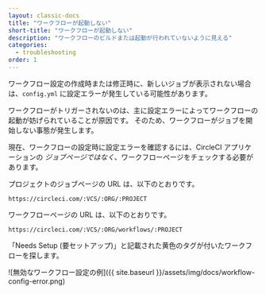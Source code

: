 ```yaml
---
layout: classic-docs
title: "ワークフローが起動しない"
short-title: "ワークフローが起動しない"
description: "ワークフローのビルドまたは起動が行われていないように見える"
categories:
  - troubleshooting
order: 1
---
```


ワークフロー設定の作成時または修正時に、新しいジョブが表示されない場合は、`config.yml` に設定エラーが発生している可能性があります。

ワークフローがトリガーされないのは、主に設定エラーによってワークフローの起動が妨げられていることが原因です。 そのため、ワークフローがジョブを開始しない事態が発生します。

現在、ワークフローの設定時に設定エラーを確認するには、CircleCI アプリケーションの *ジョブページではなく*、ワークフローページをチェックする必要があります。

プロジェクトのジョブページの URL は、以下のとおりです。

`https://circleci.com/:VCS/:ORG/:PROJECT`

ワークフローページの URL は、以下のとおりです。

`https://circleci.com/:VCS/:ORG/workflows/:PROJECT`

「Needs Setup (要セットアップ)」と記載された黄色のタグが付いたワークフローを探します。

![無効なワークフロー設定の例]({{ site.baseurl }}/assets/img/docs/workflow-config-error.png)